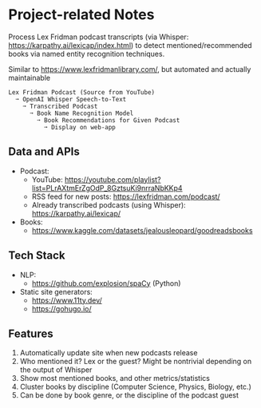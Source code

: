 # Project-related Notes

  Process Lex Fridman podcast transcripts (via Whisper: <https://karpathy.ai/lexicap/index.html>) to detect mentioned/recommended books via named entity recognition techniques. 

  Similar to <https://www.lexfridmanlibrary.com/>, but automated and actually maintainable 

  ```
  Lex Fridman Podcast (Source from YouTube) 
    ➙ OpenAI Whisper Speech-to-Text 
      ➙ Transcribed Podcast 
        ➙ Book Name Recognition Model 
          ➙ Book Recommendations for Given Podcast
            ➙ Display on web-app
  ```

## Data and APIs

  - Podcast:
    - YouTube: https://youtube.com/playlist?list=PLrAXtmErZgOdP_8GztsuKi9nrraNbKKp4
    - RSS feed for new posts: https://lexfridman.com/podcast/ 
    - Already transcribed podcasts (using Whisper): https://karpathy.ai/lexicap/
  - Books:
    - https://www.kaggle.com/datasets/jealousleopard/goodreadsbooks

## Tech Stack

  - NLP:
    - <https://github.com/explosion/spaCy> (Python)
  - Static site generators:
    - <https://www.11ty.dev/>
    - <https://gohugo.io/>

## Features

  1. Automatically update site when new podcasts release
  2. Who mentioned it? Lex or the guest? Might be nontrivial depending on the output of Whisper
  3. Show most mentioned books, and other metrics/statistics
  4. Cluster books by discipline (Computer Science, Physics, Biology, etc.)
  5. Can be done by book genre, or the discipline of the podcast guest

